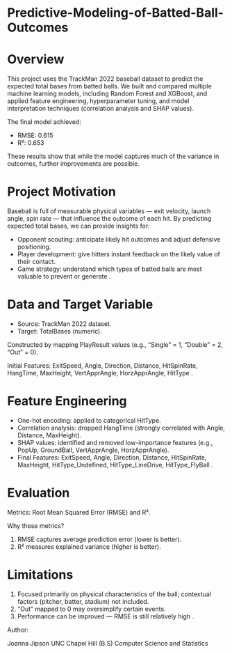# Predictive-Modeling-of-Batted-Ball-Outcomes

# Overview

This project uses the TrackMan 2022 baseball dataset to predict the expected total bases from batted balls. We built and compared multiple machine learning models, including Random Forest and XGBoost, and applied feature engineering, hyperparameter tuning, and model interpretation techniques (correlation analysis and SHAP values).

The final model achieved:
- RMSE: 0.615
- R²: 0.653

These results show that while the model captures much of the variance in outcomes, further improvements are possible.

# Project Motivation

Baseball is full of measurable physical variables — exit velocity, launch angle, spin rate — that influence the outcome of each hit. By predicting expected total bases, we can provide insights for:

- Opponent scouting: anticipate likely hit outcomes and adjust defensive positioning.
- Player development: give hitters instant feedback on the likely value of their contact.
- Game strategy: understand which types of batted balls are most valuable to prevent or generate .


# Data and Target Variable

- Source: TrackMan 2022 dataset.
- Target: TotalBases (numeric).

Constructed by mapping PlayResult values (e.g., “Single” = 1, “Double” = 2, “Out” = 0).

Initial Features: ExitSpeed, Angle, Direction, Distance, HitSpinRate, HangTime, MaxHeight, VertApprAngle, HorzApprAngle, HitType .

# Feature Engineering

- One-hot encoding: applied to categorical HitType.
- Correlation analysis: dropped HangTime (strongly correlated with Angle, Distance, MaxHeight).
- SHAP values: identified and removed low-importance features (e.g., PopUp, GroundBall, VertApprAngle, HorzApprAngle).
- Final Features: ExitSpeed, Angle, Direction, Distance, HitSpinRate, MaxHeight, HitType_Undefined, HitType_LineDrive, HitType_FlyBall .

# Evaluation

Metrics: Root Mean Squared Error (RMSE) and R².

Why these metrics?
1. RMSE captures average prediction error (lower is better).
2. R² measures explained variance (higher is better).

# Limitations

1. Focused primarily on physical characteristics of the ball; contextual factors (pitcher, batter, stadium) not included.
2. “Out” mapped to 0 may oversimplify certain events.
3. Performance can be improved — RMSE is still relatively high .

Author: 

Joanna Jipson 
UNC Chapel Hill (B.S) Computer Science and Statistics
